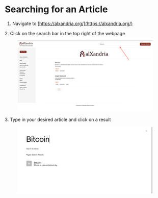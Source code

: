 # Searching for an Article

1. Navigate to [https://alxandria.org/](https://alxandria.org/)

&#x20; 2\.   Click on the search bar in the top right of the webpage

<figure><img src="../.gitbook/assets/Screen Shot 2022-12-29 at 9.59.16 AM (1).png" alt=""><figcaption></figcaption></figure>

3\.   Type in your desired article and click on a result

<figure><img src="../.gitbook/assets/Screen Shot 2022-12-29 at 10.03.09 AM.png" alt=""><figcaption></figcaption></figure>
